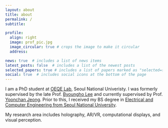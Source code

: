 ```yaml
---
layout: about
title: about
permalink: /
subtitle: 

profile:
  align: right
  image: prof_pic.jpg
  image_circular: true # crops the image to make it circular
  address: 

news: true  # includes a list of news items
latest_posts: false  # includes a list of the newest posts
selected_papers: true # includes a list of papers marked as "selected={true}"
social: true  # includes social icons at the bottom of the page
---
```

I am a PhD student at [OEQE Lab](http://oeqelab.snu.ac.kr/), Seoul National Univeristy. I was formerly supervised by the late Prof. [Byoungho Lee](http://oeqelab.snu.ac.kr/PROF) and currently supervised by Prof. [Yoonchan Jeong](https://laser.snu.ac.kr/members/professor). Prior to this, I received my BS degree in [Electrical and Computer Engineering from Seoul National University](http://ee.snu.ac.kr/en).

My research area includes holography, AR/VR, computational displays, and visual perception.